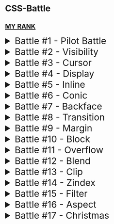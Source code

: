 # CSS-Battle

## [MY RANK](https://cssbattle.dev/player/NRClqjBuPcfhhmVfQNJzc7JqJJh1)

<details> <summary style="font-size:30px;cursor:pointer">Battle #1 - Pilot Battle</summary>

- [x] [#1 - Simply Square](./01_Pilot%20Battle/%231%20-%20Simply%20Square.html)

  ![#1 - Simply Square](./images/1.png)

- [x] [#2 - Carrom](./01_Pilot%20Battle/../01_Pilot%20Battle/%232%20-%20%20Carrom.html)

  ![#2 - Carrom](./images/2.png)

- [x] [#3 - Push Button](./01_Pilot%20Battle/%233%20-%20Push%20Button.html)

  ![#3 - Push Button](./images/3.png)

- [x] [#4 - Ups n Downs](./01_Pilot%20Battle/../01_Pilot%20Battle/%234%20-%20Ups%20n%20Downs.html)

  ![#4 - Ups n Downs](./images/4.png)

- [x] [#5 - Acid Rain](./01_Pilot%20Battle/../01_Pilot%20Battle/%235%20-%20Acid%20Rain.html)

  ![#5 - Acid Rain](./images/5.png)

- [x] [#6 - Missing Slice](./01_Pilot%20Battle/%236%20-%20Missing%20Slice.html)

  ![#6 - Missing Slice](./images/6.png)

- [x] [#7 - Leafy Trail](./01_Pilot%20Battle/%237%20-%20Leafy%20Trail.html)

  ![#7 - Leafy Trail](./images/7.png)

- [x] [#8 - Forking Crazy](./01_Pilot%20Battle/%238%20-%20Forking%20Crazy.html)

  ![#8 - Forking Crazy](./images/8.png)

- [x] [#9 - Tesseract](./01_Pilot%20Battle/%239%20-%20Tesseract.html)

  ![#9 - Tesseract](./images/9.png)

- [x] [#10 - Cloaked Spirits](./01_Pilot%20Battle/%2310%20-%20Cloaked%20Spirits.html)

  ![#10 - Cloaked Spirits](./images/10.png)

- [x] [#11 - Eye of Sauron](/01_Pilot%20Battle/%2311%20-%20Eye%20of%20Sauron.html)

  ![#11 - Eye of Sauron](./images/11.png)

- [x] [#12 - Wiggly Moustache](./01_Pilot%20Battle/%2312%20-%20Wiggly%20Moustache.html)


  ![#12 - Wiggly Moustache](./images/12.png)
  </details>

<details> <summary style="font-size:30px;cursor:pointer">Battle #2 - Visibility</summary>

- [x] [#13 - Totally Triangle](./02_Visibility/%2313%20-%20Totally%20Triangle.html)

  ![#13 - Totally Triangle](./images/13.png)

- [x] [#14 - Web Maker Logo](./02_Visibility/%2314%20-%20Web%20Maker%20Logo.html)

  ![#14 - Web Maker Logo](./images/14.png)

- [x] [#15 - Overlap](./02_Visibility/%2315%20-%20Overlap.html)

  ![#15 - Overlap](./images/15.png)

- [x] [#16 - Eye of The Tiger](./02_Visibility/%2316%20-%20Eye%20of%20the%20Tiger.html)

  ![#16 - Eye of The Tiger](./images/16.png)

- [x] [#17 - Fidget Spinner](./02_Visibility/%2317%20-%20Fidget%20Spinner.html)

  ![#17 - Fidget Spinner](./images/17.png)

- [x] [#18 - Matrix](./02_Visibility/%2318%20-%20Matrix.html)

  ![#18 - Matrix](./images/18.png)
  </details>

<details> <summary style="font-size:30px;cursor:pointer">Battle #3 - Cursor</summary>

- [x] [#19 - Cube](./03_Cursor/%2319%20-%20Cube.html)

  ![#19 - Cube](./images/19.png)

- [x] [#20 - Ticket](./03_Cursor/%2320%20-%20Ticket.html)

  ![#20 - Ticket](./images/20.png)

</details>

<details> <summary style="font-size:30px;cursor:pointer">Battle #4 - Display</summary>

- [x] [#21 - SitePoint Logo](./04_Display/%2321%20-%20SitePoint%20Logo.html)

  ![#21 - SitePoint Logo](./images/21.png)

- [x] [#22 - Cloud](./04_Display/%2322%20-%20Cloud.html)

  ![#22 - Cloud](./images/22.png)

- [x] [#23 - Boxception](./04_Display/%2323%20-%20Boxception.html)

  ![#23 - Boxception](./images/23.png)

- [x] [#24 - Switches](./04_Display/%2324%20-%20Switches.html)

  ![#24 - Switches](./images/24.png)

- [x] [#25 - Blossom](./04_Display/%2325%20-%20Blossom.html)

  ![#25 - Blossom](./images/25.png)

- [x] [#26 - Smiley](./04_Display/%2326%20-%20Smiley.html)

  ![#26 - Smiley](./images/26.png)

- [x] [#27 - Lock Up](./04_Display/%2327%20-%20Lock%20Up.html)

  ![#27 - Lock Up](./images/27.png)

- [x] [#28 - Cups & Balls](./04_Display/%2328%20-%20Cups%20&%20Balls.html)


  ![#28 - Cups & Balls](./images/28.png)
  </details>

<details> <summary style="font-size:30px;cursor:pointer">Battle #5 - Inline</summary>

- [x] [#29 - Suffocate](./05_Inline%2329%20-%20Suffocate.html)

  ![#29 - Suffocate](./images/29.png)

- [x] [#30 - Horizon](./05_Inline%2330%20-%20Horizon.html)

  ![#30 - Horizon](./images/30.png)

</details>

<details> <summary style="font-size:30px;cursor:pointer">Battle #6 - Conic</summary>

- [x] [#31 - Equals](./06_Conic%2331%20-%20Equals.html)

![#31 - Equals](./images/31.png)

- [x] [#32 - Band-aid](./06_Conic/%2332%20-%20Band-aid.html)


  ![#32 - Band-aid](./images/32.png)
  </details>

<details> <summary style="font-size:30px;cursor:pointer">Battle #7 - Backface</summary>

- [ ] [#33 - Birdie](./images/33.png)

  ![#33 - Birdie](./images/33.png)

- [ ] [#34 - Christmas Tree](./images/34.png)

  ![#34 - Christmas Tree](./images/34.png)

- [ ] [#35 - Ice Cream](./images/35.png)

  ![#35 - Ice Cream](./images/35.png)

- [ ] [#36 - Interleaved](./images/36.png)

  ![#36 - Interleaved](./images/36.png)

- [ ] [#37 - Tunnel](./images/37.png)

  ![#37 - Tunnel](./images/37.png)

- [ ] [#38 - Not Simply Square](./images/38.png)

  ![#38 - Not Simply Square](./images/38.png)

- [ ] [#39 - Sunset](./images/39.png)

  ![#39 - Sunset](./images/39.png)

- [ ] [#40 - Letter B](./images/40.png)

  ![#40 - Letter B](./images/40.png)

- [ ] [#41 - Fox Head](./images/41.png)

  ![#41 - Fox Head](./images/41.png)
  </details>

<details> <summary style="font-size:30px;cursor:pointer">Battle #8 - Transition</summary> 

- [ ] [#42 - Baby](./images/42.png)
  
  ![#42 - Baby](./images/42.png)
- [ ] [#43 - Wrench](./images/43.png)
  
  ![#43 - Wrench](./images/43.png)
- [ ] [#44 - Stripes](./images/44.png)
  
  ![#44 - Stripes](./images/44.png)

</details>

<details> <summary style="font-size:30px;cursor:pointer">Battle #9 - Margin</summary> 

- [ ] [#45 - Magical Tree](./images/45.png)
  
  ![#45 - Magical Tree](./images/45.png)
- [ ] [#46 - Mountains](./images/46.png)
  
  ![#46 - Mountains](./images/46.png)

</details>

<details> <summary style="font-size:30px;cursor:pointer">Battle #10 - Block</summary>

- [ ] [#47 - Corona Virus](./images/47.png)

  ![#47 - Corona Virus](./images/47.png)

- [ ] [#48 - Wash Your Hands](./images/48.png)

  ![#48 - Wash Your Hands](./images/48.png)

- [ ] [#49 - Stay at Home](./images/49.png)

  ![#49 - Stay at Home](./images/49.png)

- [ ] [#50 - Use Hand Sanitizer](./images/50.png)

  ![#50 - Use Hand Sanitizer](./images/50.png)

- [ ] [#51 - Wear a Mask](./images/51.png)

  ![#51 - Wear a Mask](./images/51.png)

- [ ] [#52 - Break the Chain](./images/52.png)

  ![#52 - Break the Chain](./images/52.png)

</details>

<details> <summary style="font-size:30px;cursor:pointer">Battle #11 - Overflow</summary>

- [ ] [#53 - Pastel Logo](./images/53.png)

  ![#53 - Pastel Logo](./images/53.png)

- [ ] [#54 - Black Lives Matter](./images/54.png)

  ![#54 - Black Lives Matter](./images/54.png)

- [ ] [#55 - Windmill](./images/55.png)

  ![#55 - Windmill](./images/55.png)

- [ ] [#56 - Skull](./images/56.png)

  ![#56 - Skull](./images/56.png)

- [ ] [#57 - Pillars](./images/57.png)

  ![#57 - Pillars](./images/57.png)

- [ ] [#58 - Rose](./images/58.png)

  ![#58 - Rose](./images/58.png)

- [ ] [#59 - Earth](./images/59.png)

  ![#59 - Earth](./images/59.png)

- [ ] [#60 - Evil Triangles](./images/60.png)

  ![#60 - Evil Triangles](./images/60.png)

</details>

<details> <summary style="font-size:30px;cursor:pointer">Battle #12 - Blend</summary>

- [ ] [#61 - ImprovMX](./images/61.png)

  ![#61 - ImprovMX](./images/61.png)

- [ ] [#62 - Sunset](./images/62.png)

  ![#62 - Sunset](./images/62.png)

- [ ] [#63 - Command Key](./images/63.png)

  ![#63 - Command Key](./images/63.png)

- [ ] [#64 - Door Knob](./images/64.png)

  ![#64 - Door Knob](./images/64.png)

- [ ] [#65 - Max Volume](./images/65.png)

  ![#65 - Max Volume](./images/65.png)

- [ ] [#66 - Batmicky](./images/66.png)

  ![#66 - Batmicky](./images/66.png)

- [ ] [#67 - Video Reel](./images/67.png)

  ![#67 - Video Reel](./images/67.png)

- [ ] [#68 - Bell](./images/68.png)

  ![#68 - Bell](./images/68.png)

</details>

<details> <summary style="font-size:30px;cursor:pointer">Battle #13 - Clip</summary>

- [ ] [#69 - PushOwl](./images/69.png)

  ![#69 - PushOwl](./images/69.png)

- [ ] [#70 - Froggy](./images/70.png)

  ![#70 - Froggy](./images/70.png)

- [ ] [#71 - Elephant](./images/71.png)

  ![#71 - Elephant](./images/71.png)

- [ ] [#72 - Sheep](./images/72.png)

  ![#72 - Sheep](./images/72.png)

- [ ] [#73 - Happy Tiger](./images/73.png)

  ![#73 - Happy Tiger](./images/73.png)

- [ ] [#74 - Danger Noodle](./images/74.png)

  ![#74 - Danger Noodle](./images/74.png)

- [ ] [#75 - Hippo](./images/75.png)

  ![#75 - Hippo](./images/75.png)

- [ ] [#76 - Beeee](./images/76.png)

  ![#76 - Beeee](./images/76.png)

</details>

<details> <summary style="font-size:30px;cursor:pointer">Battle #14 - Zindex</summary>

- [ ] [#77 - Notes](./images/77.png)

  ![#77 - Notes](./images/77.png)

- [ ] [#78 - Ukulele](./images/78.png)

  ![#78 - Ukulele](./images/78.png)

- [ ] [#79 - Tambourine](./images/79.png)

  ![#79 - Tambourine](./images/79.png)

- [ ] [#80 - Piano](./images/80.png)

  ![#80 - Piano](./images/80.png)

</details>

<details> <summary style="font-size:30px;cursor:pointer">Battle #15 - Filter</summary>

- [ ] [#81 - Odoo](./images/81.png)

  ![#81 - Odoo](./images/81.png)

- [ ] [#82 - Diamond Cut](./images/82.png)

  ![#82 - Diamond Cut](./images/82.png)

- [ ] [#83 - Supernova](./images/83.png)

  ![#83 - Supernova](./images/83.png)

- [ ] [#84 - Junction](./images/84.png)

  ![#84 - Junction](./images/84.png)

- [ ] [#85 - Pythagoras](./images/85.png)

  ![#85 - Pythagoras](./images/85.png)

- [ ] [#86 - Stairway](./images/86.png)

  ![#86 - Stairway](./images/86.png)

- [ ] [#87 - Building Blocks](./images/87.png)

  ![#87 - Building Blocks](./images/87.png)

- [ ] [#88 - Tight Corner](./images/88.png)

  ![#88 - Tight Corner](./images/88.png)

</details>

<details> <summary style="font-size:30px;cursor:pointer">Battle #16 - Aspect</summary>

- [ ] [#89 - Summit](./images/89.png)

  ![#89 - Summit](./images/89.png)

- [ ] [#90 - Eclipse](./images/90.png)

  ![#90 - Eclipse](./images/90.png)

- [ ] [#91 - Reflection](./images/91.png)

  ![#91 - Reflection](./images/91.png)

- [ ] [#92 - Squeeze](./images/92.png)

  ![#92 - Squeeze](./images/92.png)

- [ ] [#93 - Great Wall](./images/93.png)

  ![#93 - Great Wall](./images/93.png)

- [x] [#94 - Ripples](./images/94.png)

  ![#94 - Ripples](./images/94.png)

- [ ] [#95 - Pokeball](./images/95.png)

  ![#95 - Pokeball](./images/95.png)

- [ ] [#96 - Mandala](./images/96.png)

  ![#96 - Mandala](./images/96.png)

</details>

<details>
 <summary style="font-size:30px;cursor:pointer">Battle #17 - Christmas</summary>

- [ ] [#97 - Snowman](./images/97.png)

  ![#97 - Snowman](./images/97.png)

- [ ] [#98 - Candle](./images/98.png)

  ![#98 - Candle](./images/98.png)

- [x] [#99 - Gift Box](./images/99.png)

  ![#99 - Gift Box](./images/99.png)

- [ ] [#100 - CSSBattle](./images/100.png)

  ![#100 - CSSBattle](./images/100.png)

</details>
